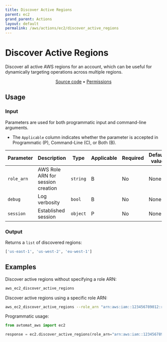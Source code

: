 ```yaml
---
title: Discover Active Regions
parent: ec2
grand_parent: Actions
layout: default
permalink: /aws/actions/ec2/discover_active_regions
---
```


# Discover Active Regions

Discover all active AWS regions for an account, which can be useful for dynamically targeting operations
across multiple regions.

<p align="center">
   <a href="https://github.com/avtomat-hub/avtomat-aws/tree/main/avtomat_aws/ec2/discover_active_regions.py">Source code</a> •
   <a href="/aws/permissions/ec2/discover_active_regions">Permissions</a>
</p>

## Usage

### Input

Parameters are used for both programmatic input and command-line arguments.

- The `Applicable` column indicates whether the parameter is accepted in Programmatic (P), Command-Line (C), or Both (B).

| Parameter  | Description                       | Type     | Applicable | Required | Default value |
|------------|-----------------------------------|----------|------------|----------|---------------|
| `role_arn` | AWS Role ARN for session creation | `string` | B          | No       | None          |
| `debug`    | Log verbosity                     | `bool`   | B          | No       | None          |
| `session`  | Established session               | `object` | P          | No       | None          |

### Output

Returns a `list` of discovered regions:

```python
['us-east-1', 'us-west-2', 'eu-west-1']
```

## Examples

Discover active regions without specifying a role ARN:

```bash
aws_ec2_discover_active_regions
```

Discover active regions using a specific role ARN:

```bash
aws_ec2_discover_active_regions --role_arn "arn:aws:iam::123456789012:role/YourRoleName"
```

Programmatic usage:

```python
from avtomat_aws import ec2

response = ec2.discover_active_regions(role_arn="arn:aws:iam::123456789012:role/YourRoleName")
```
